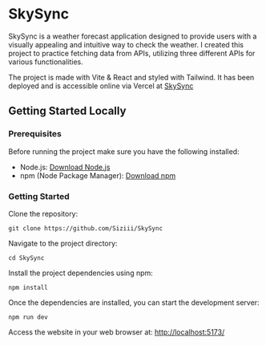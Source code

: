# SkySync

SkySync is a weather forecast application designed to provide users with a visually appealing and intuitive way to check the weather. I created this project to practice fetching data from APIs, utilizing three different APIs for various functionalities.

The project is made with Vite & React and styled with Tailwind. It has been deployed and is accessible online via Vercel at [SkySync](https://SkySync-forecast.vercel.app)

## Getting Started Locally

### Prerequisites

Before running the project make sure you have the following installed:

- Node.js: [Download Node.js](https://nodejs.org/)
- npm (Node Package Manager): [Download npm](https://www.npmjs.com/get-npm)

### Getting Started

Clone the repository:
```
git clone https://github.com/Siziii/SkySync
```
Navigate to the project directory:
```
cd SkySync
```
Install the project dependencies using npm:
```
npm install
```
Once the dependencies are installed, you can start the development server:
```
npm run dev
```
Access the website in your web browser at: [http://localhost:5173/](http://localhost:5173/)

